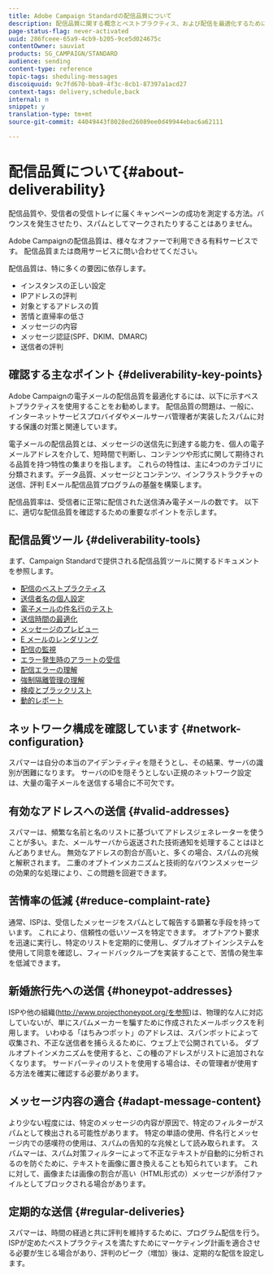 ```yaml
---
title: Adobe Campaign Standardの配信品質について
description: 配信品質に関する概念とベストプラクティス、および配信を最適化するためにAdobe Campaign Standardが提供するツールについて説明します。
page-status-flag: never-activated
uuid: 286fceee-65a9-4cb9-b205-9ce5d024675c
contentOwner: sauviat
products: SG_CAMPAIGN/STANDARD
audience: sending
content-type: reference
topic-tags: sheduling-messages
discoiquuid: 9c7fd670-bba9-4f3c-8cb1-87397a1acd27
context-tags: delivery,schedule,back
internal: n
snippet: y
translation-type: tm+mt
source-git-commit: 44049443f8028ed26089ee0d49944ebac6a62111

---
```



# 配信品質について{#about-deliverability}

配信品質や、受信者の受信トレイに届くキャンペーンの成功を測定する方法。バウンスを発生させたり、スパムとしてマークされたりすることはありません。

Adobe Campaignの配信品質は、様々なオファーで利用できる有料サービスです。 配信品質または商用サービスに問い合わせてください。

配信品質は、特に多くの要因に依存します。

* インスタンスの正しい設定
* IPアドレスの評判
* 対象とするアドレスの質
* 苦情と直帰率の低さ
* メッセージの内容
* メッセージ認証(SPF、DKIM、DMARC)
* 送信者の評判

## 確認する主なポイント {#deliverability-key-points}

Adobe Campaignの電子メールの配信品質を最適化するには、以下に示すベストプラクティスを使用することをお勧めします。 配信品質の問題は、一般に、インターネットサービスプロバイダやメールサーバ管理者が実装したスパムに対する保護の対策と関連しています。

電子メールの配信品質とは、メッセージの送信先に到達する能力を、個人の電子メールアドレスを介して、短時間で判断し、コンテンツや形式に関して期待される品質を持つ特性の集まりを指します。 これらの特性は、主に4つのカテゴリに分類されます。データ品質、メッセージとコンテンツ、インフラストラクチャの送信、評判 Eメール配信品質プログラムの基盤を構築します。

配信品質率は、受信者に正常に配信された送信済み電子メールの数です。
以下に、適切な配信品質を確認するための重要なポイントを示します。

## 配信品質ツール {#deliverability-tools}

まず、Campaign Standardで提供される配信品質ツールに関するドキュメントを参照します。
* [配信のベストプラクティス](https://helpx.adobe.com/campaign/kb/delivery-best-practices.html)
* [送信者名の個人設定](../../designing/using/personalization.md#personalizing-the-sender)
* [電子メールの件名行のテスト](../../sending/using/testing-subject-line-email.md)
* [送信時間の最適化](../../sending/using/optimizing-the-sending-time.md)
* [メッセージのプレビュー](../../sending/using/previewing-messages.md)
* [E メールのレンダリング](../../sending/using/email-rendering.md)
* [配信の監視](../../sending/using/monitoring-a-delivery.md)
* [エラー発生時のアラートの受信](../../sending/using/receiving-alerts-when-failures-happen.md)
* [配信エラーの理解](../../sending/using/understanding-delivery-failures.md)
* [強制隔離管理の理解](../../sending/using/understanding-quarantine-management.md)
* [検疫とブラックリスト](../../sending/using/understanding-quarantine-management.md#quarantine-vs-blacklisting)
* [動的レポート](../../reporting/using/about-dynamic-reports.md)

## ネットワーク構成を確認しています {#network-configuration}

スパマーは自分の本当のアイデンティティを隠そうとし、その結果、サーバの識別が困難になります。 サーバのIDを隠そうとしない正規のネットワーク設定は、大量の電子メールを送信する場合に不可欠です。

## 有効なアドレスへの送信 {#valid-addresses}

スパマーは、頻繁な名前と名のリストに基づいてアドレスジェネレーターを使うことが多い。また、メールサーバから返送された技術通知を処理することはほとんどありません。 無効なアドレスの割合が高いと、多くの場合、スパムの兆候と解釈されます。 二重のオプトインメカニズムと技術的なバウンスメッセージの効果的な処理により、この問題を回避できます。

## 苦情率の低減 {#reduce-complaint-rate}

通常、ISPは、受信したメッセージをスパムとして報告する顕著な手段を持っています。 これにより、信頼性の低いソースを特定できます。 オプトアウト要求を迅速に実行し、特定のリストを定期的に使用し、ダブルオプトインシステムを使用して同意を確認し、フィードバックループを実装することで、苦情の発生率を低減できます。

## 新婚旅行先への送信 {#honeypot-addresses}

ISPや他の組織(http://www.projecthoneypot.org/を参照)は、物理的な人に対応していないが、単にスパムメーカーを騙すために作成されたメールボックスを利用します。 いわゆる「はちみつポット」のアドレスは、スパンボットによって収集され、不正な送信者を捕らえるために、ウェブ上で公開されている。 ダブルオプトインメカニズムを使用すると、この種のアドレスがリストに追加されなくなります。 サードパーティのリストを使用する場合は、その管理者が使用する方法を確実に確認する必要があります。

## メッセージ内容の適合 {#adapt-message-content}

より少ない程度には、特定のメッセージの内容が原因で、特定のフィルターがスパムとして検出される可能性があります。 特定の単語の使用、件名行とメッセージ内での感嘆符の使用は、スパムの告知的な兆候として読み取られます。 スパムマーは、スパム対策フィルターによって不正なテキストが自動的に分析されるのを防ぐために、テキストを画像に置き換えることも知られています。 これに対して、画像または画像の割合が高い（HTML形式の）メッセージが添付ファイルとしてブロックされる場合があります。

## 定期的な送信 {#regular-deliveries}

スパマーは、時間の経過と共に評判を維持するために、プログラム配信を行う。 ISPが定めたベストプラクティスを満たすためにマーケティング計画を適合させる必要が生じる場合があり、評判のピーク（増加）後は、定期的な配信を設定します。
